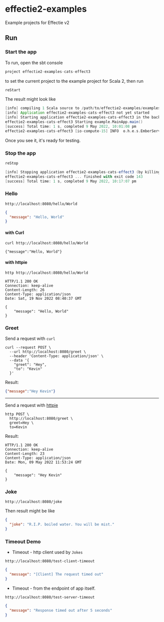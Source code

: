 # effectie2-examples
Example projects for Effectie v2

## Run

### Start the app
To run, open the sbt console
```sbt
project effectie2-examples-cats-effect3
```
to set the current project to the example project for Scala 2, then run
```sbt
reStart
```
The result might look like 
```sbt
[info] compiling 1 Scala source to /path/to/effectie2-examples/examples/effectie2-examples-cats-effect3/target/scala-2.13/classes ...
[info] Application effectie2-examples-cats-effect3 not yet started
[info] Starting application effectie2-examples-cats-effect3 in the background ...
effectie2-examples-cats-effect3 Starting example.MainApp.main()
[success] Total time: 1 s, completed 9 May 2022, 10:01:08 pm
effectie2-examples-cats-effect3 [io-compute-15] INFO  o.h.e.s.EmberServerBuilderCompanionPlatform - Ember-Server service bound to address: [::]:8080
```
Once you see it, it's ready for testing.

### Stop the app
```sbt
reStop
```
```sbt
[info] Stopping application effectie2-examples-cats-effect3 (by killing the forked JVM) ...
effectie2-examples-cats-effect3 ... finished with exit code 143
[success] Total time: 1 s, completed 9 May 2022, 10:17:07 pm
```


### Hello

```
http://localhost:8080/hello/World
```
```json
{
  "message": "Hello, World"
}
```

#### with Curl
```shell
curl http://localhost:8080/hello/World
```
```shell
{"message":"Hello, World"}
```

#### with httpie
```shell
http http://localhost:8080/hello/World
```
```shell
HTTP/1.1 200 OK
Connection: keep-alive
Content-Length: 26
Content-Type: application/json
Date: Sat, 19 Nov 2022 08:40:37 GMT

{
    "message": "Hello, World"
}
```

### Greet
Send a request with `curl`
```shell
curl --request POST \
  --url http://localhost:8080/greet \
  --header 'Content-Type: application/json' \
  --data '{
    "greet": "Hey",
    "to": "Kevin"
  }'
```
Result:
```json
{"message":"Hey Kevin"}
```
***
Send a request with [httpie](https://httpie.io)
```shell
http POST \
  http://localhost:8080/greet \
  greet=Hey \
  to=Kevin
```
Result:
```shell
HTTP/1.1 200 OK
Connection: keep-alive
Content-Length: 23
Content-Type: application/json
Date: Mon, 09 May 2022 11:53:24 GMT

{
    "message": "Hey Kevin"
}
```


### Joke
```
http://localhost:8080/joke
```
Then result might be like
```json
{
  "joke": "R.I.P. boiled water. You will be mist."
}
```

### Timeout Demo
* Timeout - http client used by `Jokes`
```
http://localhost:8080/test-client-timeout
```
```json
{
  "message": "[Client] The request timed out"
}
```

* Timeout - from the endpoint of app itself.
```
http://localhost:8080/test-server-timeout
```
```json
{
  "message": "Response timed out after 5 seconds"
}
```